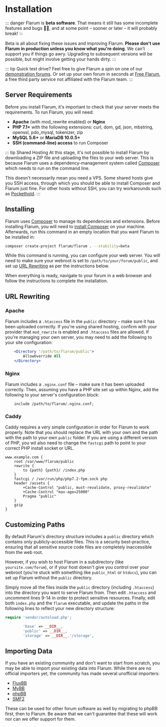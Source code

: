 # Installation

::: danger
Flarum is **beta software**. That means it still has some incomplete features and bugs 🐛🐞, and at some point – sooner or later – it will probably break! 💥

Beta is all about fixing these issues and improving Flarum. **Please don't use Flarum in production unless you know what you're doing**. We can’t support you if things go awry. Upgrading to subsequent versions will be possible, but might involve getting your hands dirty. 
:::

::: tip Quick test drive?
Feel free to give Flarum a spin on one of our [demonstration forums](https://discuss.flarum.org/d/21101). Or set up your own forum in seconds at [Free Flarum](https://www.freeflarum.com), a free third party service not affiliated with the Flarum team.
:::

## Server Requirements

Before you install Flarum, it's important to check that your server meets the requirements. To run Flarum, you will need:

* **Apache** (with mod\_rewrite enabled) or **Nginx**
* **PHP 7.1+** with the following extensions: curl, dom, gd, json, mbstring, openssl, pdo\_mysql, tokenizer, zip
* **MySQL 5.6+** or **MariaDB 10.0.5+**
* **SSH (command-line) access** to run Composer

::: tip Shared Hosting
At this stage, it's not possible to install Flarum by downloading a ZIP file and uploading the files to your web server. This is because Flarum uses a dependency-management system called [Composer](https://getcomposer.org) which needs to run on the command line.

This doesn't necessarily mean you need a VPS. Some shared hosts give you SSH access, through which you should be able to install Composer and Flarum just fine. For other hosts without SSH, you can try workarounds such as [Pockethold](https://github.com/andreherberth/pockethold).
:::

## Installing

Flarum uses [Composer](https://getcomposer.org) to manage its dependencies and extensions. Before installing Flarum, you will need to [install Composer](https://getcomposer.org) on your machine. Afterwards, run this command in an empty location that you want Flarum to be installed in:

```bash
composer create-project flarum/flarum . --stability=beta
```

While this command is running, you can configure your web server. You will need to make sure your webroot is set to `/path/to/your/forum/public`, and set up [URL Rewriting](#url-rewriting) as per the instructions below.

When everything is ready, navigate to your forum in a web browser and follow the instructions to complete the installation.

## URL Rewriting

### Apache

Flarum includes a `.htaccess` file in the `public` directory – make sure it has been uploaded correctly. If you're using shared hosting, confirm with your provider that `mod_rewrite` is enabled and `.htaccess` files are allowed. If you're managing your own server, you may need to add the following to your site configuration:

```apache
    <Directory "/path/to/flarum/public">
        AllowOverride All
    </Directory>
```

### Nginx

Flarum includes a `.nginx.conf` file – make sure it has been uploaded correctly. Then, assuming you have a PHP site set up within Nginx, add the following to your server's configuration block:

```nginx
    include /path/to/flarum/.nginx.conf;
```

### Caddy

Caddy requires a very simple configuration in order for Flarum to work properly. Note that you should replace the URL with your own and the path with the path to your own `public` folder. If you are using a different version of PHP, you wil also need to change the `fastcgi` path to point to your correct PHP install socket or URL.

```caddy
www.example.com {
    root /var/www/flarum/public
    rewrite {
        to {path} {path}/ /index.php
    }
    fastcgi / /var/run/php/php7.2-fpm.sock php
    header /assets {
        +Cache-Control "public, must-revalidate, proxy-revalidate"
        +Cache-Control "max-age=25000"
        Pragma "public" 
    }
    gzip
}
```

## Customizing Paths

By default Flarum's directory structure includes a `public` directory which contains only publicly-accessible files. This is a security best-practice, ensuring that all sensitive source code files are completely inaccessible from the web root.

However, if you wish to host Flarum in a subdirectory (like `yoursite.com/forum`), or if your host doesn't give you control over your webroot (you're stuck with something like `public_html` or `htdocs`), you can set up Flarum without the `public` directory.

Simply move all the files inside the `public` directory (including `.htaccess`) into the directory you want to serve Flarum from. Then edit `.htaccess` and uncomment lines 9-14 in order to protect sensitive resources. Finally, edit both `index.php` and the `flarum` executable, and update the paths in the following lines to reflect your new directory structure:

```php
require 'vendor/autoload.php';
```

```php
        'base' => __DIR__,
        'public' => __DIR__,
        'storage' => __DIR__.'/storage',
```

## Importing Data

If you have an existing community and don't want to start from scratch, you may be able to import your existing data into Flarum. While there are no official importers yet, the community has made several unofficial importers:

* [FluxBB](https://discuss.flarum.org/d/3867-fluxbb-to-flarum-migration-tool)
* [MyBB](https://discuss.flarum.org/d/5506-mybb-migrate-script)
* [phpBB](https://discuss.flarum.org/d/1117-phpbb-migrate-script-updated-for-beta-5)
* [SMF2](https://github.com/ItalianSpaceAstronauticsAssociation/smf2_to_flarum)

These can be used for other forum software as well by migrating to phpBB first, then to Flarum. Be aware that we can't guarantee that these will work nor can we offer support for them.

